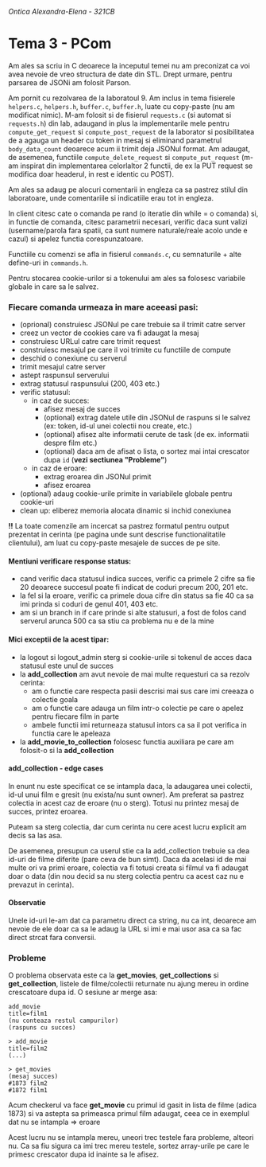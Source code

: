 *Ontica Alexandra-Elena - 321CB*

# Tema 3 - PCom

Am ales sa scriu in C deoarece la inceputul temei nu am preconizat ca voi avea nevoie de vreo structura de date din STL. Drept urmare, pentru parsarea de JSONi am folosit Parson.

Am pornit cu rezolvarea de la laboratoul 9. Am inclus in tema fisierele `helpers.c`, `helpers.h`, `buffer.c`, `buffer.h`, luate cu copy-paste (nu am modificat nimic). M-am folosit si de fisierul `requests.c` (si automat si `requests.h`) din lab, adaugand in plus la implementarile mele pentru `compute_get_request` si `compute_post_request` de la laborator si posibilitatea de a agauga un header cu token in mesaj si eliminand parametrul `body_data_count` deoarece acum ii trimit deja JSONul format. Am adaugat, de asemenea, functiile `compute_delete_request` si `compute_put_request` (m-am inspirat din implementarea celorlaltor 2 functii, de ex la PUT request se modifica doar headerul, in rest e identic cu POST).

Am ales sa adaug pe alocuri comentarii in engleza ca sa pastrez stilul din laboratoare, unde comentariile si indicatiile erau tot in engleza.

In client citesc cate o comanda pe rand (o iteratie din while = o comanda) si, in functie de comanda, citesc parametrii necesari, verific daca sunt valizi (username/parola fara spatii, ca sunt numere naturale/reale acolo unde e cazul) si apelez functia corespunzatoare.

Functiile cu comenzi se afla in fisierul `commands.c`, cu semnaturile + alte define-uri in `commands.h`.

Pentru stocarea cookie-urilor si a tokenului am ales sa folosesc variabile globale in care sa le salvez.

### Fiecare comanda urmeaza in mare aceeasi pasi:
- (oprional) construiesc JSONul pe care trebuie sa il trimit catre server
- creez un vector de cookies care va fi adaugat la mesaj
- construiesc URLul catre care trimit request
- construiesc mesajul pe care il voi trimite cu functiile de compute
- deschid o conexiune cu serverul
- trimit mesajul catre server
- astept raspunsul serverului
- extrag statusul raspunsului (200, 403 etc.)
- verific statusul:
    - in caz de succes: 
        - afisez mesaj de succes
        - (optional) extrag datele utile din JSONul de raspuns si le salvez (ex: token, id-ul unei colectii nou create, etc.)
        - (optional) afisez alte informatii cerute de task (de ex. informatii despre film etc.)
        - (optional) daca am de afisat o lista, o sortez mai intai crescator dupa `id` (**vezi sectiunea "Probleme"**)
    - in caz de eroare:
        - extrag eroarea din JSONul primit
        - afisez eroarea
- (optional) adaug cookie-urile primite in variabilele globale pentru cookie-uri
- clean up: eliberez memoria alocata dinamic si inchid conexiunea

**!!** La toate comenzile am incercat sa pastrez formatul pentru output prezentat in cerinta (pe pagina unde sunt descrise functionalitatile clientului), am luat cu copy-paste mesajele de succes de pe site.

#### Mentiuni verificare response status:
- cand verific daca statusul indica succes, verific ca primele 2 cifre sa fie 20 deoarece succesul poate fi indicat de coduri precum 200, 201 etc.
- la fel si la eroare, verific ca primele doua cifre din status sa fie 40 ca sa imi prinda si coduri de genul 401, 403 etc.
- am si un branch in if care prinde si alte statusuri, a fost de folos cand serverul arunca 500 ca sa stiu ca problema nu e de la mine

#### Mici exceptii de la acest tipar:
- la logout si logout_admin sterg si cookie-urile si tokenul de acces daca statusul este unul de succes
- la **add_collection** am avut nevoie de mai multe requesturi ca sa rezolv cerinta:
    - am o functie care respecta pasii descrisi mai sus care imi creeaza o colectie goala
    - am o functie care adauga un film intr-o colectie pe care o apelez pentru fiecare film in parte
    - ambele functii imi returneaza statusul intors ca sa il pot verifica in functia care le apeleaza
- la **add_movie_to_collection** folosesc functia auxiliara pe care am folosit-o si la **add_collection**

#### add_collection - edge cases
In enunt nu este specificat ce se intampla daca, la adaugarea unei colectii, id-ul unui film e gresit (nu exista/nu sunt owner). Am preferat sa pastrez colectia in acest caz de eroare (nu o sterg). Totusi nu printez mesaj de succes, printez eroarea.

Puteam sa sterg colectia, dar cum cerinta nu cere acest lucru explicit am decis sa las asa.

De asemenea, presupun ca userul stie ca la add_collection trebuie sa dea id-uri de filme diferite (pare ceva de bun simt). Daca da acelasi id de mai multe ori va primi eroare, colectia va fi totusi creata si filmul va fi adaugat doar o data (din nou decid sa nu sterg colectia pentru ca acest caz nu e prevazut in cerinta).

#### Observatie
Unele id-uri le-am dat ca parametru direct ca string, nu ca int, deoarece am nevoie de ele doar ca sa le adaug la URL si imi e mai usor asa ca sa fac direct strcat fara conversii.

### Probleme 
O problema observata este ca la **get_movies**, **get_collections** si **get_collection**, listele de filme/colectii returnate nu ajung mereu in ordine crescatoare dupa id. O sesiune ar merge asa:

```
add_movie
title=film1
(nu conteaza restul campurilor)
(raspuns cu succes)

> add_movie
title=film2
(...)

> get_movies
(mesaj succes)
#1873 film2
#1872 film1
```

Acum checkerul va face **get_movie** cu primul id gasit in lista de filme (adica 1873) si va astepta sa primeasca primul film adaugat, ceea ce in exemplul dat nu se intampla => eroare

Acest lucru nu se intampla mereu, uneori trec testele fara probleme, alteori nu.
Ca sa fiu sigura ca imi trec mereu testele, sortez array-urile pe care le primesc crescator dupa id inainte sa le afisez.